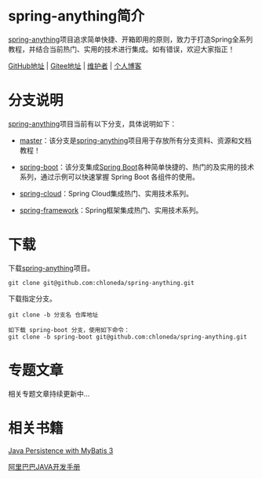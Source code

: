 # spring-anything简介

[spring-anything](https://github.com/chloneda/spring-anything)项目追求简单快捷、开箱即用的原则，致力于打造Spring全系列教程，并结合当前热门、实用的技术进行集成。如有错误，欢迎大家指正！

[GitHub地址](https://github.com/chloneda/spring-anything) | [Gitee地址](https://gitee.com/chloneda/spring-anything) | [维护者](https://github.com/chloneda/) | [个人博客](https://chloneda.github.io/)


# 分支说明

[spring-anything](https://github.com/chloneda/spring-anything)项目当前有以下分支，具体说明如下：

- [master](https://github.com/chloneda/spring-anything/tree/master)：该分支是[spring-anything](https://github.com/chloneda/spring-anything)项目用于存放所有分支资料、资源和文档教程！

- [spring-boot](https://github.com/chloneda/spring-anything/tree/spring-boot)：该分支集成[Spring Boot](https://github.com/spring-projects/spring-boot)各种简单快捷的、热门的及实用的技术系列，通过示例可以快速掌握 Spring Boot 各组件的使用。

- [spring-cloud](https://github.com/chloneda/spring-anything/tree/spring-cloud)：Spring Cloud集成热门、实用技术系列。

- [spring-framework](https://github.com/chloneda/spring-anything/tree/spring-framework)：Spring框架集成热门、实用技术系列。


# 下载

下载[spring-anything](https://github.com/chloneda/spring-anything)项目。
```
git clone git@github.com:chloneda/spring-anything.git
```

下载指定分支。
```
git clone -b 分支名 仓库地址

如下载 spring-boot 分支，使用如下命令：
git clone -b spring-boot git@github.com:chloneda/spring-anything.git
```


# 专题文章

相关专题文章持续更新中...


# 相关书籍

[Java Persistence with MyBatis 3](https://github.com/chloneda/magic-spring-boot/blob/master/resources/Java%20Persistence%20with%20MyBatis%203.pdf)

[阿里巴巴JAVA开发手册](https://github.com/chloneda/magic-spring-boot/blob/master/resources/%E9%98%BF%E9%87%8C%E5%B7%B4%E5%B7%B4JAVA%E5%BC%80%E5%8F%91%E6%89%8B%E5%86%8C.pdf)


